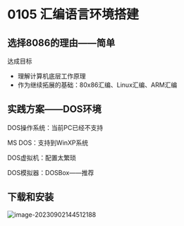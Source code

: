 # 0105 汇编语言环境搭建

## 选择8086的理由——简单

达成目标

- 理解计算机底层工作原理
- 作为继续拓展的基础：80x86汇编、Linux汇编、ARM汇编

## 实践方案——DOS环境

DOS操作系统：当前PC已经不支持

MS DOS：支持到WinXP系统

DOS虚拟机：配置太繁琐

DOS模拟器：DOSBox——推荐

## 下载和安装

![image-20230902144512188](https://img.yatjay.top/md/image-20230902144512188.png)